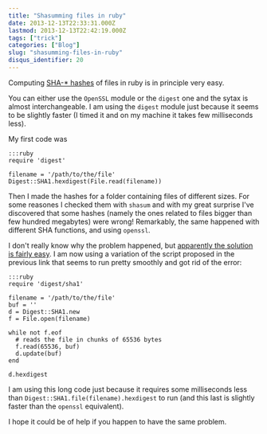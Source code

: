 ```yaml
---
title: "Shasumming files in ruby"
date: 2013-12-13T22:33:31.000Z
lastmod: 2013-12-13T22:42:19.000Z
tags: ["trick"]
categories: ["Blog"]
slug: "shasumming-files-in-ruby"
disqus_identifier: 20
---
```


Computing [SHA-\* hashes](http://en.wikipedia.org/wiki/Sha1sum) of files in ruby is in principle very easy.

You can either use the `OpenSSL` module or the `digest` one and the sytax is almost interchangeable. I am using the `digest` module just because it seems to be slightly faster (I timed it and on my machine it takes few milliseconds less).

My first code was

    :::ruby
    require 'digest'

    filename = '/path/to/the/file'
    Digest::SHA1.hexdigest(File.read(filename))

Then I made the hashes for a folder containing files of different sizes. For some reasones I checked them with `shasum` and with my great surprise I've discovered that some hashes (namely the ones related to files bigger than few hundred megabytes) were wrong! Remarkably, the same happened with different SHA functions, and using `openssl`.

I don't really know why the problem happened, but [apparently the solution is fairly easy](https://www.ruby-forum.com/topic/180458). I am now using a variation of the script proposed in the previous link that seems to run pretty smoothly and got rid of the error:

    :::ruby
    require 'digest/sha1'

    filename = '/path/to/the/file'
    buf = ''
    d = Digest::SHA1.new
    f = File.open(filename)

    while not f.eof
      # reads the file in chunks of 65536 bytes
      f.read(65536, buf)
      d.update(buf)
    end

    d.hexdigest

I am using this long code just because it requires some milliseconds less than `Digest::SHA1.file(filename).hexdigest` to run (and this last is slightly faster than the `openssl` equivalent).

I hope it could be of help if you happen to have the same problem.